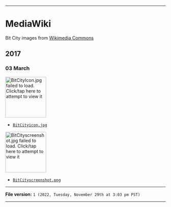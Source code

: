 
***

# MediaWiki

Bit City images from [Wikimedia Commons](https://commons.wikimedia.org/wiki/Main_Page)

## 2017

### 03 March

<img alt="BitCityIcon.jpg failed to load. Click/tap here to attempt to view it" src="/Bit_City_(NimbleBit_Game)/MediaWiki/2017/March/BitCityicon.jpg" width="128"/>

- [`BitCityicon.jpg`](https://en.wikipedia.org/wiki/File:BitCityicon.jpg)

<img alt="BitCityscreenshot.jpg failed to load. Click/tap here to attempt to view it" src="/Bit_City_(NimbleBit_Game)/MediaWiki/2017/March/BitCityscreenshot.png" width="128"/>

- [`BitCityscreenshot.png`](https://en.wikipedia.org/wiki/File:BitCityscreenshot.png)

***

**File version:** `1 (2022, Tuesday, November 29th at 3:03 pm PST)`

***
